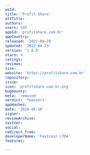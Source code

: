 ```yaml
---
wsId: 
title: 'Profit Share'
altTitle: 
authors: 
users: 500
appId: 'profitshare.com.br'
appCountry: 
released: '2021-09-29'
updated: '2022-04-23'
version: '1.0.8'
stars: 4
ratings: 
reviews: 
size: 
website: 'https://profitshare.com.br'
repository: 
issue: 
icon: 'profitshare.com.br.png'
bugbounty: 
meta: 'removed'
verdict: 'fewusers'
appHashes: 
date: '2024-05-18'
signer: 
reviewArchive: 
twitter: 
social: 
redirect_from: 
developerName: 'Fastcoin LTDA'
features: 

---
```


